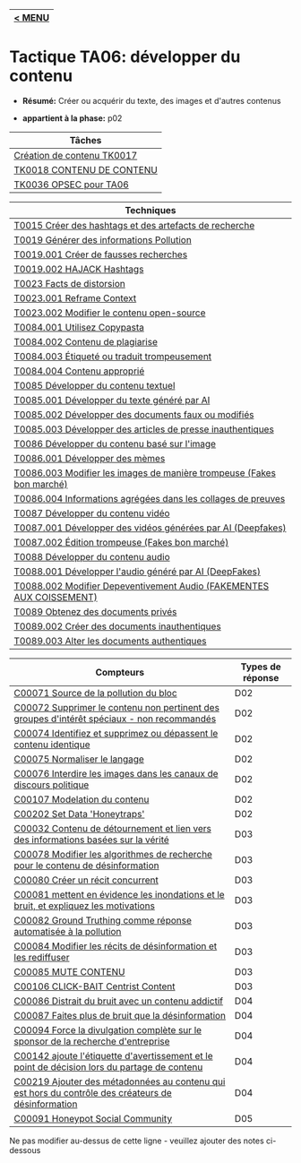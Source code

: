 |[< MENU](../README.md)|
|---|
# Tactique TA06: développer du contenu

* **Résumé:** Créer ou acquérir du texte, des images et d'autres contenus

* **appartient à la phase:** p02



|Tâches |
|----- |
|[Création de contenu TK0017](../../generated_pages/tasks/TK0017.md) |
|[TK0018 CONTENU DE CONTENU](../../generated_pages/tasks/TK0018.md) |
|[TK0036 OPSEC pour TA06](../../generated_pages/tasks/TK0036.md) |



|Techniques |
|---------- |
|[T0015 Créer des hashtags et des artefacts de recherche](../../generated_pages/techniques/T0015.md) |
|[T0019 Générer des informations Pollution](../../generated_pages/techniques/T0019.md) |
|[T0019.001 Créer de fausses recherches](../../generated_pages/techniques/T0019.001.md) |
|[T0019.002 HAJACK Hashtags](../../generated_pages/techniques/T0019.002.md) |
|[T0023 Facts de distorsion](../../generated_pages/techniques/T0023.md) |
|[T0023.001 Reframe Context](../../generated_pages/techniques/T0023.001.md) |
|[T0023.002 Modifier le contenu open-source](../../generated_pages/techniques/T0023.002.md) ||[T0084 Réutiliser le contenu existant](../../generated_pages/techniques/T0084.md) |
|[T0084.001 Utilisez Copypasta](../../generated_pages/techniques/T0084.001.md) |
|[T0084.002 Contenu de plagiarise](../../generated_pages/techniques/T0084.002.md) |
|[T0084.003 Étiqueté ou traduit trompeusement](../../generated_pages/techniques/T0084.003.md) |
|[T0084.004 Contenu approprié](../../generated_pages/techniques/T0084.004.md) |
|[T0085 Développer du contenu textuel](../../generated_pages/techniques/T0085.md) |
|[T0085.001 Développer du texte généré par AI](../../generated_pages/techniques/T0085.001.md) |
|[T0085.002 Développer des documents faux ou modifiés](../../generated_pages/techniques/T0085.002.md) |
|[T0085.003 Développer des articles de presse inauthentiques](../../generated_pages/techniques/T0085.003.md) |
|[T0086 Développer du contenu basé sur l'image](../../generated_pages/techniques/T0086.md) |
|[T0086.001 Développer des mèmes](../../generated_pages/techniques/T0086.001.md) ||[T0086.002 Développer des images générées par AI (DeepFakes)](../../generated_pages/techniques/T0086.002.md) |
|[T0086.003 Modifier les images de manière trompeuse (Fakes bon marché)](../../generated_pages/techniques/T0086.003.md) |
|[T0086.004 Informations agrégées dans les collages de preuves](../../generated_pages/techniques/T0086.004.md) |
|[T0087 Développer du contenu vidéo](../../generated_pages/techniques/T0087.md) |
|[T0087.001 Développer des vidéos générées par AI (Deepfakes)](../../generated_pages/techniques/T0087.001.md) |
|[T0087.002 Édition trompeuse (Fakes bon marché)](../../generated_pages/techniques/T0087.002.md) |
|[T0088 Développer du contenu audio](../../generated_pages/techniques/T0088.md) |
|[T0088.001 Développer l'audio généré par AI (DeepFakes)](../../generated_pages/techniques/T0088.001.md) |
|[T0088.002 Modifier Depeventivement Audio (FAKEMENTES AUX COISSEMENT)](../../generated_pages/techniques/T0088.002.md) |
|[T0089 Obtenez des documents privés](../../generated_pages/techniques/T0089.md) ||[T0089.001 Obtenir des documents authentiques](../../generated_pages/techniques/T0089.001.md) |
|[T0089.002 Créer des documents inauthentiques](../../generated_pages/techniques/T0089.002.md) |
|[T0089.003 Alter les documents authentiques](../../generated_pages/techniques/T0089.003.md) |



|Compteurs |Types de réponse |
|-------- |-------------- |
|[C00071 Source de la pollution du bloc](../../generated_pages/counters/C00071.md) |D02 |
|[C00072 Supprimer le contenu non pertinent des groupes d'intérêt spéciaux - non recommandés](../../generated_pages/counters/C00072.md) |D02 |
|[C00074 Identifiez et supprimez ou dépassent le contenu identique](../../generated_pages/counters/C00074.md) |D02 |
|[C00075 Normaliser le langage](../../generated_pages/counters/C00075.md) |D02 |
|[C00076 Interdire les images dans les canaux de discours politique](../../generated_pages/counters/C00076.md) |D02 |
|[C00107 Modelation du contenu](../../generated_pages/counters/C00107.md) |D02 ||[C00165 Assurez l'intégrité des documents officiels](../../generated_pages/counters/C00165.md) |D02 |
|[C00202 Set Data 'Honeytraps'](../../generated_pages/counters/C00202.md) |D02 |
|[C00032 Contenu de détournement et lien vers des informations basées sur la vérité](../../generated_pages/counters/C00032.md) |D03 |
|[C00078 Modifier les algorithmes de recherche pour le contenu de désinformation](../../generated_pages/counters/C00078.md) |D03 |
|[C00080 Créer un récit concurrent](../../generated_pages/counters/C00080.md) |D03 |
|[C00081 mettent en évidence les inondations et le bruit, et expliquez les motivations](../../generated_pages/counters/C00081.md) |D03 |
|[C00082 Ground Truthing comme réponse automatisée à la pollution](../../generated_pages/counters/C00082.md) |D03 |
|[C00084 Modifier les récits de désinformation et les rediffuser](../../generated_pages/counters/C00084.md) |D03 |
|[C00085 MUTE CONTENU](../../generated_pages/counters/C00085.md) |D03 |
|[C00106 CLICK-BAIT Centrist Content](../../generated_pages/counters/C00106.md) |D03 ||[C00014 Mises à jour en temps réel de la base de données de vérification des faits](../../generated_pages/counters/C00014.md) |D04 |
|[C00086 Distrait du bruit avec un contenu addictif](../../generated_pages/counters/C00086.md) |D04 |
|[C00087 Faites plus de bruit que la désinformation](../../generated_pages/counters/C00087.md) |D04 |
|[C00094 Force la divulgation complète sur le sponsor de la recherche d'entreprise](../../generated_pages/counters/C00094.md) |D04 |
|[C00142 ajoute l'étiquette d'avertissement et le point de décision lors du partage de contenu](../../generated_pages/counters/C00142.md) |D04 |
|[C00219 Ajouter des métadonnées au contenu qui est hors du contrôle des créateurs de désinformation](../../generated_pages/counters/C00219.md) |D04 |
|[C00091 Honeypot Social Community](../../generated_pages/counters/C00091.md) |D05 |


Ne pas modifier au-dessus de cette ligne - veuillez ajouter des notes ci-dessous